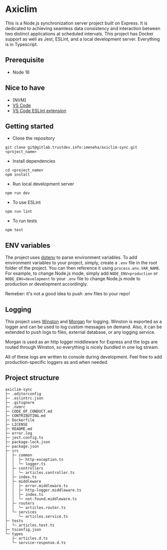 # Axiclim
This is a Node.js synchronization server project built on Express. It is dedicated to achieving seamless data consistency and interaction between two distinct applications at scheduled intervals. 
This project has Docker support as well as Jest, ESLint, and a local development server. Everything is in Typescript.

## Prerequisite
- Node 16
## Nice to have
- [NVM]
- [VS Code](https://code.visualstudio.com/)
- [VS Code ESLint extension](https://marketplace.visualstudio.com/items?itemName=dbaeumer.vscode-eslint)
## Getting started
- Clone the repository
```
git clone git@gitlab.trustdev.info:imeneha/axiclim-sync.git <project_name>
```
- Install dependencies
```
cd <project_name>
npm install
```
- Run local development server
```
npm run dev
```
- To use ESLint
```
npm run lint
```
- To run tests
```
npm test
```
## ENV variables
The project uses [dotenv](https://github.com/motdotla/dotenv) to parse environment variables. To add environment variables to your project, simply, create a `.env` file in the root folder of the project. You can then reference it using `process.env.VAR_NAME`. For example, to change Node.js mode, simply add `NODE_ENV=production` or `NODE_ENV=development` to your `.env` file to change Node.js mode to production or development accordingly.

Remeber: it's not a good idea to push .env files to your repo!
## Logging
This project uses [Winston](https://github.com/winstonjs/winston) and [Morgan](https://github.com/expressjs/morgan) for logging. Winston is exported as a logger and can be used to log custom messages on demand. Also, it can be extended to push logs to files, external database, or any logging service.

Morgan is used as an http logger middleware for Express and the logs are routed through Winston, so everything is nicely bundled in one log stream.

All of these logs are written to console during development. Feel free to add production-specific loggers as and when needed.
## Project structure
```
axiclim-sync
├─ .editorconfig
├─ .eslintrc.json
├─ .gitignore
├─ .nvmrc
├─ CODE_OF_CONDUCT.md
├─ CONTRIBUTING.md
├─ Dockerfile
├─ LICENSE
├─ README.md
├─ error.log
├─ jest.config.ts
├─ package-lock.json
├─ package.json
├─ src
│  ├─ common
│  │  ├─ http-exception.ts
│  │  └─ logger.ts
│  ├─ controllers
│  │  └─ articles.controller.ts
│  ├─ index.ts
│  ├─ middleware
│  │  ├─ error.middleware.ts
│  │  ├─ http-logger.middleware.ts
│  │  ├─ index.ts
│  │  └─ not-found.middleware.ts
│  ├─ routers
│  │  └─ articles.router.ts
│  └─ services
│     └─ articles.service.ts
├─ tests
│  └─ articles.test.ts
├─ tsconfig.json
└─ types
   ├─ articles.d.ts
   └─ service-response.d.ts

```